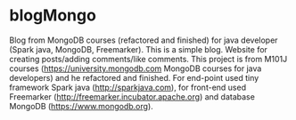 # blogMongo
Blog from MongoDB courses (refactored and finished) for java developer (Spark java, MongoDB, Freemarker).
This is a simple blog. Website for creating posts/adding comments/like comments. This project is from M101J courses 
(https://university.mongodb.com MongoDB courses for java developers) and he refactored and finished.
For end-point used tiny framework Spark java (http://sparkjava.com), for front-end used Freemarker (http://freemarker.incubator.apache.org)
and database MongoDB (https://www.mongodb.org).
